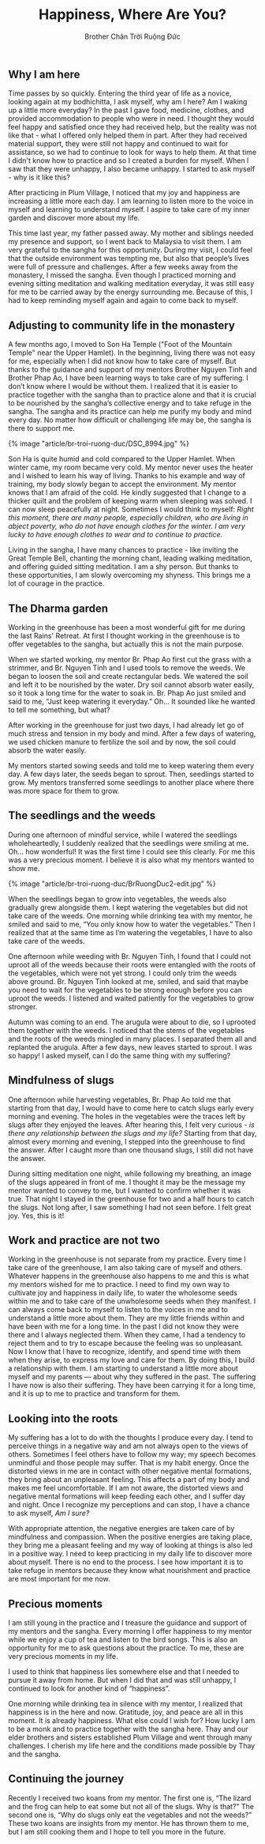 ﻿---
title: Happiness, Where Are You?
author: Brother Chân Trời Ruộng Đức
---
## Why I am here

Time passes by so quickly. Entering the third year of life as a novice, looking again at my bodhichitta, I ask myself, why am I here? Am I waking up a little more everyday? In the past I gave food, medicine, clothes, and provided accommodation to people who were in need. I thought they would feel happy and satisfied once they had received help, but the reality was not like that - what I offered only helped them in part. After they had received material support, they were still not happy and continued to wait for assistance, so we had to continue to look for ways to help them. At that time I didn't know how to practice and so I created a burden for myself. When l saw that they were unhappy, I also became unhappy. I started to ask myself - why is it like this?

After practicing in Plum Village, I noticed that my joy and happiness are increasing a little more each day. I am learning to listen more to the voice in myself and learning to understand myself. I aspire to take care of my inner garden and discover more about my life.

This time last year, my father passed away. My mother and siblings needed my presence and support, so I went back to Malaysia to visit them. I am very grateful to the sangha for this opportunity. During my visit, I could feel that the outside environment was tempting me, but also that people’s lives were full of pressure and challenges. After a few weeks away from the monastery, I missed the sangha. Even though I practiced morning and evening sitting meditation and walking meditation everyday, it was still easy for me to be carried away by the energy surrounding me. Because of this, I had to keep reminding myself again and again to come back to myself. 

## Adjusting to community life in the monastery 

A few months ago, l moved to Son Ha Temple ("Foot of the Mountain Temple" near the Upper Hamlet). In the beginning, living there was not easy for me, especially when I did not know how to take care of myself. But thanks to the guidance and support of my mentors Brother Nguyen Tinh and Brother Phap Ao, I have been learning ways to take care of my suffering. I don’t know where I would be without them. I realized that it is easier to practice together with the sangha than to practice alone and that it is crucial to be nourished by the sangha’s collective energy and to take refuge in the sangha. The sangha and its practice can help me purify my body and mind every day. No matter how difficult or challenging life may be, the sangha is there to support me. 

{% image "article/br-troi-ruong-duc/DSC_8994.jpg" %}

Son Ha is quite humid and cold compared to the Upper Hamlet. When winter came, my room became very cold. My mentor never uses the heater and l wished to learn his way of living. Thanks to his example and way of training, my body slowly began to accept the environment. My mentor knows that l am afraid of the cold. He kindly suggested that I change to a thicker quilt and the problem of keeping warm when sleeping was solved. I can now sleep peacefully at night. Sometimes I would think to myself: *Right this moment, there are many people, especially children, who are living in abject poverty, who do not have enough clothes for the winter. I am very lucky to have enough clothes to wear and to continue to practice.*

Living in the sangha, I have many chances to practice - like inviting the Great Temple Bell, chanting the morning chant, leading walking meditation, and offering guided sitting meditation. I am a shy person. But thanks to these opportunities, I am slowly overcoming my shyness. This brings me a lot of courage in the practice.

## The Dharma garden

Working in the greenhouse has been a most wonderful gift for me during the last Rains' Retreat. At first I thought working in the greenhouse is to offer vegetables to the sangha, but actually this is not the main purpose.

When we started working, my mentor Br. Phap Ao first cut the grass with a strimmer, and Br. Nguyen Tinh and I used tools to remove the weeds. We began to loosen the soil and create rectangular beds. We watered the soil and left it to be nourished by the water. Dry soil cannot absorb water easily, so it took a long time for the water to soak in. Br. Phap Ao just smiled and said to me, “Just keep watering it everyday.” Oh… It sounded like he wanted to tell me something, but what?


After working in the greenhouse for just two days, I had already let go of much stress and tension in my body and mind. After a few days of watering, we used chicken manure to fertilize the soil and by now, the soil could absorb the water easily. 

My mentors started sowing seeds and told me to keep watering them every day. A few days later, the seeds began to sprout. Then, seedlings started to grow. My mentors transferred some seedlings to another place where there was more space for them to grow.

## The seedlings and the weeds

During one afternoon of mindful service, while I watered the seedlings wholeheartedly, I suddenly realized that the seedlings were smiling at me. Oh… how wonderful! It was the first time I could see this clearly. For me this was a very precious moment. I believe it is also what my mentors wanted to show me. 

{% image "article/br-troi-ruong-duc/BrRuongDuc2-edit.jpg" %}

When the seedlings began to grow into vegetables, the weeds also gradually grew alongside them. I kept watering the vegetables but did not take care of the weeds. One morning while drinking tea with my mentor, he smiled and said to me, “You only know how to water the vegetables.” Then I realized that at the same time as I’m watering the vegetables, I have to also take care of the weeds. 

One afternoon while weeding with Br. Nguyen Tinh, I found that I could not uproot all of the weeds because their roots were entangled with the roots of the vegetables, which were not yet strong. I could only trim the weeds above ground. Br. Nguyen Tinh looked at me, smiled, and said that maybe you need to wait for the vegetables to be strong enough before you can uproot the weeds. I listened and waited patiently for the vegetables to grow stronger. 

Autumn was coming to an end. The arugula were about to die, so I uprooted them together with the weeds. I noticed that the stems of the vegetables and the roots of the weeds mingled in many places. I separated them all and replanted the arugula. After a few days, new leaves started to sprout. I was so happy! I asked myself, can I do the same thing with my suffering?

## Mindfulness of slugs

One afternoon while harvesting vegetables, Br. Phap Ao told me that starting from that day, I would have to come here to catch slugs early every morning and evening. The holes in the vegetables were the traces left by slugs after they enjoyed the leaves. After hearing this, I felt very curious - *is there any relationship between the slugs and my life?* Starting from that day, almost every morning and evening, I stepped into the greenhouse to find the answer. After I caught more than one thousand slugs, I still did not have the answer. 

During sitting meditation one night, while following my breathing, an image of the slugs appeared in front of me. I thought it may be the message my mentor wanted to convey to me, but I wanted to confirm whether it was true. That night I stayed in the greenhouse for two and a half hours to catch the slugs. Not long after, I saw something I had not seen before. I felt great joy. Yes, this is it! 

## Work and practice are not two

Working in the greenhouse is not separate from my practice. Every time I take care of the greenhouse, I am also taking care of myself and others. Whatever happens in the greenhouse also happens to me and this is what my mentors wished for me to practice. I need to find my own way to cultivate joy and happiness in daily life, to water the wholesome seeds within me and to take care of the unwholesome seeds when they manifest. I can always come back to myself to listen to the voices in me and to understand a little more about them. They are my little friends within and have been with me for a long time. In the past I did not know they were there and I always neglected them. When they came, I had a tendency to reject them and to try to escape because the feeling was so unpleasant. Now I know that l have to recognize, identify, and spend time with them when they arise, to express my love and care for them. By doing this, I build a relationship with them. I am starting to understand a little more about myself and my parents — about why they suffered in the past. The suffering I have now is also their suffering. They have been carrying it for a long time, and it is up to me to practice and transform for them.

## Looking into the roots

My suffering has a lot to do with the thoughts I produce every day. I tend to perceive things in a negative way and am not always open to the views of others. Sometimes I feel others have to follow my way; my speech becomes unmindful and those people may suffer. That is my habit energy. Once the distorted views in me are in contact with other negative mental formations, they bring about an unpleasant feeling. This affects a part of my body and makes me feel uncomfortable. If I am not aware, the distorted views and negative mental formations will keep feeding each other, and I suffer day and night. Once I recognize my perceptions and can stop, I have a chance to ask myself, *Am I sure?* 

With appropriate attention, the negative energies are taken care of by mindfulness and compassion. When the positive energies are taking place, they bring me a pleasant feeling and my way of looking at things is also led in a positive way. I need to keep practicing in my daily life to discover more about myself. There is no end to the process. I see how important it is to take refuge in mentors because they know what nourishment and practice are most important for me now.

## Precious moments

I am still young in the practice and I treasure the guidance and support of my mentors and the sangha. Every morning I offer happiness to my mentor while we enjoy a cup of tea and listen to the bird songs. This is also an opportunity for me to ask questions about the practice. To me, these are very precious moments in my life. 

I used to think that happiness lies somewhere else and that I needed to pursue it away from home. But when I did that and was still unhappy, I continued to look for another kind of “happiness”. 

One morning while drinking tea in silence with my mentor, I realized that happiness is in the here and now. Gratitude, joy, and peace are all in this moment. It is already happiness. What else could l wish for? How lucky I am to be a monk and to practice together with the sangha here. Thay and our elder brothers and sisters established Plum Village and went through many challenges. I cherish my life here and the conditions made possible by Thay and the sangha.

## Continuing the journey 

Recently I received two koans from my mentor. The first one is, “The lizard and the frog can help to eat some but not all of the slugs. Why is that?" The second one is, “Why do slugs only eat the vegetables and not the weeds?” These two koans are insights from my mentor. He has thrown them to me, but I am still cooking them and I hope to tell you more in the future.
